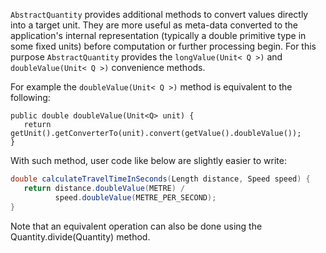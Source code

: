 <code>AbstractQuantity</code> provides additional methods to convert values directly into a target unit. They are more useful as meta-data converted to the application's internal representation (typically a double primitive type in some fixed units) before computation or further processing begin.
For this purpose <code>AbstractQuantity</code> provides the <code>longValue(Unit< Q >)</code> and <code>doubleValue(Unit< Q >)</code> convenience methods. 

For example the <code>doubleValue(Unit< Q >)</code> method is equivalent to the following:
```
public double doubleValue(Unit<Q> unit) {
   return getUnit().getConverterTo(unit).convert(getValue().doubleValue());
}
```
With such method, user code like below are slightly easier to write:
```java
double calculateTravelTimeInSeconds(Length distance, Speed speed) {
   return distance.doubleValue(METRE) /
          speed.doubleValue(METRE_PER_SECOND);
}
```
Note that an equivalent operation can also be done using the Quantity.divide(Quantity) method.